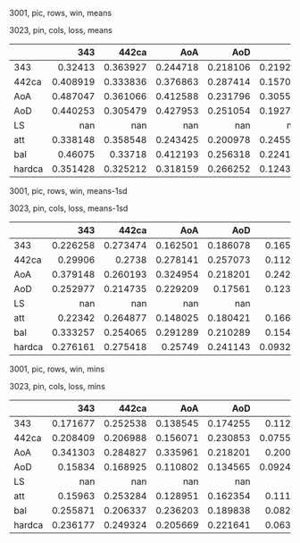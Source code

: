 3001, pic, rows, win, means

3023, pin, cols, loss, means

|        |        343 |      442ca |        AoA |        AoD |         LS |        att |        bal |     hardca |
|:-------|-----------:|-----------:|-----------:|-----------:|-----------:|-----------:|-----------:|-----------:|
| 343    |   0.32413  |   0.363927 |   0.244718 |   0.218106 |   0.219228 |   0.239989 |   0.221276 |   0.521815 |
| 442ca  |   0.408919 |   0.333836 |   0.376863 |   0.287414 |   0.157074 |   0.377518 |   0.347038 |   0.411463 |
| AoA    |   0.487047 |   0.361066 |   0.412588 |   0.231796 |   0.305521 |   0.358772 |   0.28949  |   0.439743 |
| AoD    |   0.440253 |   0.305479 |   0.427953 |   0.251054 |   0.192721 |   0.390434 |   0.330235 |   0.333893 |
| LS     | nan        | nan        | nan        | nan        | nan        | nan        | nan        | nan        |
| att    |   0.338148 |   0.358548 |   0.243425 |   0.200978 |   0.245542 |   0.246653 |   0.218353 |   0.521697 |
| bal    |   0.46075  |   0.33718  |   0.412193 |   0.256318 |   0.224141 |   0.360051 |   0.306139 |   0.410712 |
| hardca |   0.351428 |   0.325212 |   0.318159 |   0.266252 |   0.124353 |   0.343642 |   0.330312 |   0.392515 |

3001, pic, rows, win, means-1sd

3023, pin, cols, loss, means-1sd

|        |        343 |      442ca |        AoA |        AoD |          LS |        att |        bal |     hardca |
|:-------|-----------:|-----------:|-----------:|-----------:|------------:|-----------:|-----------:|-----------:|
| 343    |   0.226258 |   0.273474 |   0.162501 |   0.186078 |   0.165283  |   0.21048  |   0.152772 |   0.459841 |
| 442ca  |   0.29906  |   0.2738   |   0.278141 |   0.257073 |   0.112632  |   0.315565 |   0.284296 |   0.338533 |
| AoA    |   0.379148 |   0.260193 |   0.324954 |   0.218201 |   0.242995  |   0.358772 |   0.230418 |   0.396544 |
| AoD    |   0.252977 |   0.214735 |   0.229209 |   0.17561  |   0.123069  |   0.243427 |   0.219215 |   0.265348 |
| LS     | nan        | nan        | nan        | nan        | nan         | nan        | nan        | nan        |
| att    |   0.22342  |   0.264877 |   0.148025 |   0.180421 |   0.166745  |   0.202964 |   0.153899 |   0.472645 |
| bal    |   0.333257 |   0.254065 |   0.291289 |   0.210289 |   0.154397  |   0.283631 |   0.222413 |   0.347027 |
| hardca |   0.276161 |   0.275418 |   0.25749  |   0.241143 |   0.0932021 |   0.315806 |   0.279166 |   0.325899 |

3001, pic, rows, win, mins

3023, pin, cols, loss, mins

|        |        343 |      442ca |        AoA |        AoD |          LS |        att |        bal |     hardca |
|:-------|-----------:|-----------:|-----------:|-----------:|------------:|-----------:|-----------:|-----------:|
| 343    |   0.171677 |   0.252538 |   0.138545 |   0.174255 |   0.112348  |   0.198735 |   0.123671 |   0.431945 |
| 442ca  |   0.208409 |   0.206988 |   0.156071 |   0.230853 |   0.0755051 |   0.250531 |   0.179293 |   0.28305  |
| AoA    |   0.341303 |   0.284827 |   0.335961 |   0.218201 |   0.200788  |   0.358772 |   0.212806 |   0.402089 |
| AoD    |   0.15834  |   0.168925 |   0.110802 |   0.134565 |   0.0924925 |   0.171598 |   0.152027 |   0.22665  |
| LS     | nan        | nan        | nan        | nan        | nan         | nan        | nan        | nan        |
| att    |   0.15963  |   0.253284 |   0.128951 |   0.162354 |   0.111323  |   0.186719 |   0.118081 |   0.457391 |
| bal    |   0.255871 |   0.206337 |   0.236203 |   0.189838 |   0.082762  |   0.277313 |   0.164528 |   0.270534 |
| hardca |   0.236177 |   0.249324 |   0.205669 |   0.221641 |   0.063229  |   0.290966 |   0.221438 |   0.309257 |

